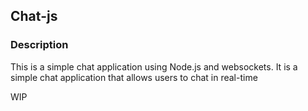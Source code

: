 ## Chat-js

### Description

This is a simple chat application using Node.js and websockets. It is a simple chat application that allows users to chat in real-time

WIP
